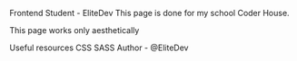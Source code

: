Frontend Student - EliteDev
This page is done for my school Coder House.

This page works only aesthetically

Useful resources
CSS SASS 
Author - @EliteDev
